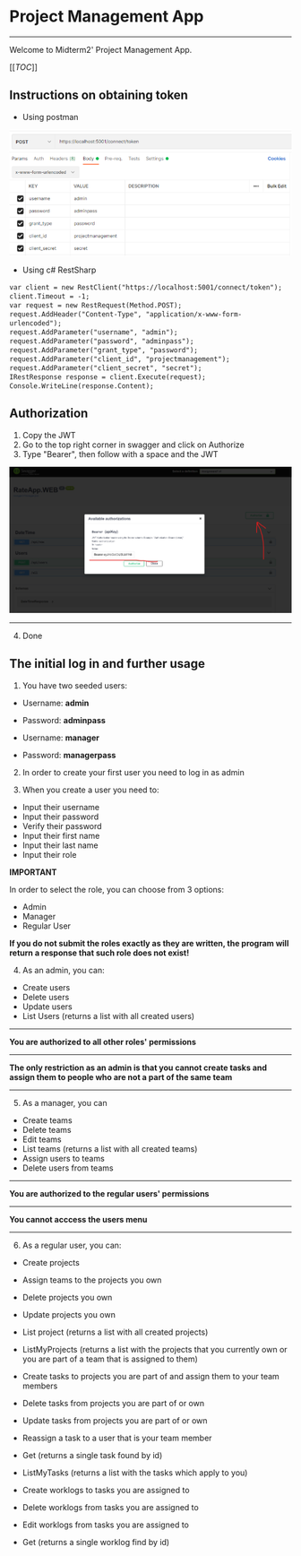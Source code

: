 # Project Management App
***
Welcome to Midterm2' Project Management App.

[[_TOC_]]


## Instructions on obtaining token
- Using postman 

![Postman](PostmanRequest.png)


- Using c# RestSharp 
``` CSharp 
var client = new RestClient("https://localhost:5001/connect/token");
client.Timeout = -1;
var request = new RestRequest(Method.POST);
request.AddHeader("Content-Type", "application/x-www-form-urlencoded");
request.AddParameter("username", "admin");
request.AddParameter("password", "adminpass");
request.AddParameter("grant_type", "password");
request.AddParameter("client_id", "projectmanagement");
request.AddParameter("client_secret", "secret");
IRestResponse response = client.Execute(request);
Console.WriteLine(response.Content);
```

## Authorization

1. Copy the JWT
2. Go to the top right corner in swagger and click on Authorize
3. Type "Bearer", then follow with a space and the JWT 

![Authorize](Authorize.png)
***

4. Done

## The initial log in and further usage

1. You have two seeded users:

- Username: **admin**
- Password: **adminpass**

- Username: **manager**
- Password: **managerpass**

2. In order to create your first user you need to log in as admin

3. When you create a user you need to:

- Input their username
- Input their password
- Verify their password
- Input their first name
- Input their last name
- Input their role

**IMPORTANT** 

In order to select the role, you can choose from 3 options:

- Admin
- Manager
- Regular User

**If you do not submit the roles exactly as they are written, the program will return a response that such role does not exist!**

4. As an admin, you can:

- Create users
- Delete users
- Update users
- List Users (returns a list with all created users)

***
**You are authorized to all other roles' permissions**
***
**The only restriction as an admin is that you cannot create tasks and assign them to people who are not a part of the same team**
***

5. As a manager, you can

- Create teams
- Delete teams
- Edit teams
- List teams (returns a list with all created teams)
- Assign users to teams
- Delete users from teams

***
**You are authorized to the regular users' permissions**
***
**You cannot acccess the users menu**
***



6. As a regular user, you can:

- Create projects
- Assign teams to the projects you own
- Delete projects you own
- Update projects you own
- List project (returns a list with all created projects)
- ListMyProjects (returns a list with the projects that you currently own or you are part of a team that is assigned to them)

- Create tasks to projects you are part of and assign them to your team members
- Delete tasks from projects you are part of or own
- Update tasks from projects you are part of or own
- Reassign a task to a user that is your team member
- Get (returns a single task found by id)
- ListMyTasks (returns a list with the tasks which apply to you)

- Create worklogs to tasks you are assigned to
- Delete worklogs from tasks you are assigned to
- Edit worklogs from tasks you are assigned to
- Get (returns a single worklog find by id)





# 